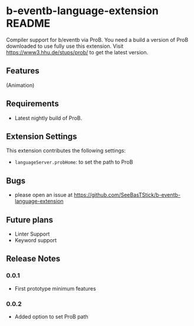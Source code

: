 # b-eventb-language-extension README

Compiler support for b/eventb via ProB. You need a build a version of ProB downloaded to use fully use this extension. Visit https://www3.hhu.de/stups/prob/ to get the latest version.


## Features

(Animation)

## Requirements

- Latest nightly build of ProB.


## Extension Settings

This extension contributes the following settings:

* `languageServer.probHome`: to set the path to ProB


## Bugs
- please open an issue at https://github.com/SeeBasTStick/b-eventb-language-extension


## Future plans
- Linter Support
- Keyword support

## Release Notes


### 0.0.1

- First prototype minimum features

### 0.0.2

- Added option to set ProB path